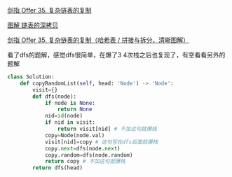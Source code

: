 [剑指 Offer 35. 复杂链表的复制](https://leetcode-cn.com/problems/fu-za-lian-biao-de-fu-zhi-lcof/)

[图解 链表的深拷贝](https://leetcode-cn.com/problems/fu-za-lian-biao-de-fu-zhi-lcof/)

[剑指 Offer 35. 复杂链表的复制（哈希表 / 拼接与拆分，清晰图解）](https://leetcode-cn.com/problems/fu-za-lian-biao-de-fu-zhi-lcof/solution/jian-zhi-offer-35-fu-za-lian-biao-de-fu-zhi-ha-xi-/)

看了dfs的题解，感觉dfs很简单，在爆了3 4次栈之后也复现了，有空看看另外的题解



```python
class Solution:
    def copyRandomList(self, head: 'Node') -> 'Node':
        visit={}
        def dfs(node):
            if node is None:
                return None
            nid=id(node)
            if nid in visit:
                return visit[nid] # 不加这句就爆栈
            copy=Node(node.val)
            visit[nid]=copy # 这句写在dfs后面就爆栈
            copy.next=dfs(node.next)
            copy.random=dfs(node.random)
            return copy # 不加这句就爆栈
        return dfs(head)
```



